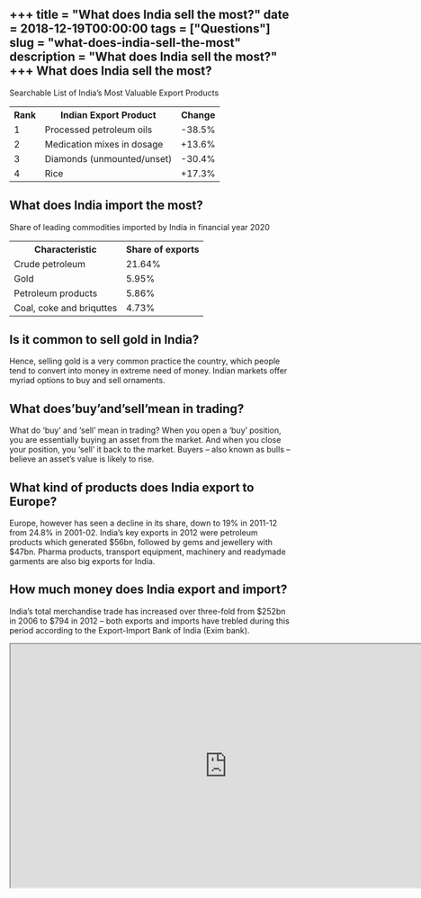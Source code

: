 +++
title = "What does India sell the most?"
date = 2018-12-19T00:00:00
tags = ["Questions"]
slug = "what-does-india-sell-the-most"
description = "What does India sell the most?"
+++
What does India sell the most?
------------------------------

Searchable List of India’s Most Valuable Export Products

<table><tr><th>Rank</th><th>Indian Export Product</th><th>Change</th></tr><tr><td>1</td><td>Processed petroleum oils</td><td>-38.5%</td></tr><tr><td>2</td><td>Medication mixes in dosage</td><td>+13.6%</td></tr><tr><td>3</td><td>Diamonds (unmounted/unset)</td><td>-30.4%</td></tr><tr><td>4</td><td>Rice</td><td>+17.3%</td></tr></table>

What does India import the most?
--------------------------------

Share of leading commodities imported by India in financial year 2020

<table><tr><th>Characteristic</th><th>Share of exports</th></tr><tr><td>Crude petroleum</td><td>21.64%</td></tr><tr><td>Gold</td><td>5.95%</td></tr><tr><td>Petroleum products</td><td>5.86%</td></tr><tr><td>Coal, coke and briquttes</td><td>4.73%</td></tr></table>

Is it common to sell gold in India?
-----------------------------------

Hence, selling gold is a very common practice the country, which people tend to convert into money in extreme need of money. Indian markets offer myriad options to buy and sell ornaments.

What does’buy’and’sell’mean in trading?
---------------------------------------

What do ‘buy’ and ‘sell’ mean in trading? When you open a ‘buy’ position, you are essentially buying an asset from the market. And when you close your position, you ‘sell’ it back to the market. Buyers – also known as bulls – believe an asset’s value is likely to rise.

What kind of products does India export to Europe?
--------------------------------------------------

Europe, however has seen a decline in its share, down to 19% in 2011-12 from 24.8% in 2001-02. India’s key exports in 2012 were petroleum products which generated $56bn, followed by gems and jewellery with $47bn. Pharma products, transport equipment, machinery and readymade garments are also big exports for India.

How much money does India export and import?
--------------------------------------------

India’s total merchandise trade has increased over three-fold from $252bn in 2006 to $794 in 2012 – both exports and imports have trebled during this period according to the Export-Import Bank of India (Exim bank).

<iframe allow="accelerometer; autoplay; clipboard-write; encrypted-media; gyroscope; picture-in-picture" allowfullscreen="" class="__youtube_prefs__  epyt-is-override  no-lazyload" data-no-lazy="1" data-origheight="433" data-origwidth="770" data-skipgform_ajax_framebjll="" height="433" id="_ytid_70336" loading="lazy" src="https://www.youtube.com/embed/GpJIEw6Cz5Y?enablejsapi=1&autoplay=0&cc_load_policy=0&cc_lang_pref=&iv_load_policy=1&loop=0&modestbranding=0&rel=1&fs=1&playsinline=0&autohide=2&theme=dark&color=red&controls=1&" title="YouTube player" width="770"></iframe>